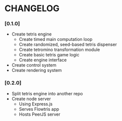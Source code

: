 # CHANGELOG

### [0.1.0]
- Create tetris engine
  - Create timed main computation loop
  - Create randomized, seed-based tetris dispenser
  - Create tetromino transformation module
  - Create basic tetris game logic
  - Create engine interface
- Create control system
- Create rendering system 

### [0.2.0]
- Split tetris engine into another repo
- Create node server
  - Using Express.js
  - Serves Flowtris app
  - Hosts PeerJS server
